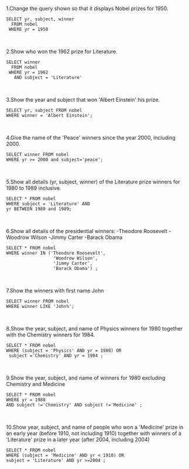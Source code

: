 1.Change the query shown so that it displays Nobel prizes for 1950.
```
SELECT yr, subject, winner
  FROM nobel
 WHERE yr = 1950
```
<br>

2.Show who won the 1962 prize for Literature.
```
SELECT winner
  FROM nobel
 WHERE yr = 1962
   AND subject = 'Literature'
```
<br>

3.Show the year and subject that won 'Albert Einstein' his prize.
```
SELECT yr, subject FROM nobel
WHERE winner = 'Albert Einstein';
```
<br>

4.Give the name of the 'Peace' winners since the year 2000, including 2000.
```
SELECT winner FROM nobel
WHERE yr >= 2000 and subject='peace';
```
<br>

5.Show all details (yr, subject, winner) of the Literature prize winners for 1980 to 1989 inclusive.
```
SELECT * FROM nobel 
WHERE subject = 'Literature' AND
yr BETWEEN 1980 and 1989;
```
<br>

6.Show all details of the presidential winners:
-Theodore Roosevelt
-Woodrow Wilson
-Jimmy Carter
-Barack Obama
```
SELECT * FROM nobel
WHERE winner IN ('Theodore Roosevelt',
                  'Woodrow Wilson',
                  'Jimmy Carter',
                  'Barack Obama') ;
```
<br>

7.Show the winners with first name John
```
SELECT winner FROM nobel
WHERE winner LIKE 'John%';

```
<br>

8.Show the year, subject, and name of Physics winners for 1980 together with the Chemistry winners for 1984.

```
SELECT * FROM nobel 
WHERE (subject = 'Physics' AND yr = 1980) OR
 subject ='Chemistry' AND yr = 1984 ;
```
<br>

9.Show the year, subject, and name of winners for 1980 excluding Chemistry and Medicine
```
SELECT * FROM nobel
WHERE yr = 1980 
AND subject !='Chemistry' AND subject !='Medicine' ;
```
<br>

10.Show year, subject, and name of people who won a 'Medicine' prize in an early year (before 1910, not including 1910) together with winners of a 'Literature' prize in a later year (after 2004, including 2004)
```
SELECT * FROM nobel 
WHERE (subject = 'Medicine' AND yr < 1910) OR
subject = 'Literature' AND yr >=2004 ;
```

<br>


```

```

<br>


```

```

<br>


```

```

<br>


```

```

<br>
